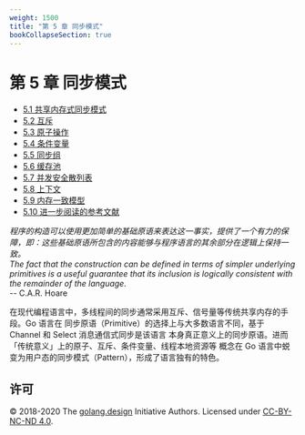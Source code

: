 ```yaml
---
weight: 1500
title: "第 5 章 同步模式"
bookCollapseSection: true
---
```


# 第 5 章 同步模式

- [5.1 共享内存式同步模式](./basic.md)
- [5.2 互斥](./mutex.md)
- [5.3 原子操作](./atomic.md)
- [5.4 条件变量](./cond.md)
- [5.5 同步组](./waitgroup.md)
- [5.6 缓存池](./pool.md)
- [5.7 并发安全散列表](./map.md)
- [5.8 上下文](./context.md)
- [5.9 内存一致模型](./mem.md)
- [5.10 进一步阅读的参考文献](./ref.md)

<div class="quote">
<i class="quote-mark fas fa-thumbtack"></i>
<I>程序的构造可以使用更加简单的基础原语来表达这一事实，提供了一个有力的保障，即：这些基础原语所包含的内容能够与程序语言的其余部分在逻辑上保持一致。</I></br>
<I>The fact that the construction can be defined in terms of simpler underlying primitives is a useful guarantee that its inclusion is logically consistent with the remainder of the language.</I></br>
<div class="quote-right">
-- C.A.R. Hoare
</div>
</div>

在现代编程语言中，多线程间的同步通常采用互斥、信号量等传统共享内存的手段。Go 语言在
同步原语（Primitive）的选择上与大多数语言不同，基于 Channel 和 Select 消息通信式同步是该语言
本身真正意义上的同步原语。进而「传统意义」上的原子、互斥、条件变量、线程本地资源等
概念在 Go 语言中蜕变为用户态的同步模式（Pattern），形成了语言独有的特色。

## 许可

&copy; 2018-2020 The [golang.design](https://golang.design) Initiative Authors. Licensed under [CC-BY-NC-ND 4.0](https://creativecommons.org/licenses/by-nc-nd/4.0/).
